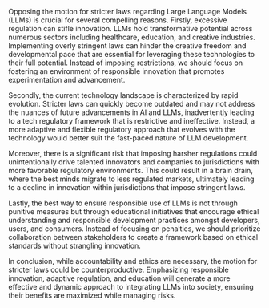 Opposing the motion for stricter laws regarding Large Language Models (LLMs) is crucial for several compelling reasons. Firstly, excessive regulation can stifle innovation. LLMs hold transformative potential across numerous sectors including healthcare, education, and creative industries. Implementing overly stringent laws can hinder the creative freedom and developmental pace that are essential for leveraging these technologies to their full potential. Instead of imposing restrictions, we should focus on fostering an environment of responsible innovation that promotes experimentation and advancement. 

Secondly, the current technology landscape is characterized by rapid evolution. Stricter laws can quickly become outdated and may not address the nuances of future advancements in AI and LLMs, inadvertently leading to a tech regulatory framework that is restrictive and ineffective. Instead, a more adaptive and flexible regulatory approach that evolves with the technology would better suit the fast-paced nature of LLM development.

Moreover, there is a significant risk that imposing harsher regulations could unintentionally drive talented innovators and companies to jurisdictions with more favorable regulatory environments. This could result in a brain drain, where the best minds migrate to less regulated markets, ultimately leading to a decline in innovation within jurisdictions that impose stringent laws. 

Lastly, the best way to ensure responsible use of LLMs is not through punitive measures but through educational initiatives that encourage ethical understanding and responsible development practices amongst developers, users, and consumers. Instead of focusing on penalties, we should prioritize collaboration between stakeholders to create a framework based on ethical standards without strangling innovation.

In conclusion, while accountability and ethics are necessary, the motion for stricter laws could be counterproductive. Emphasizing responsible innovation, adaptive regulation, and education will generate a more effective and dynamic approach to integrating LLMs into society, ensuring their benefits are maximized while managing risks.